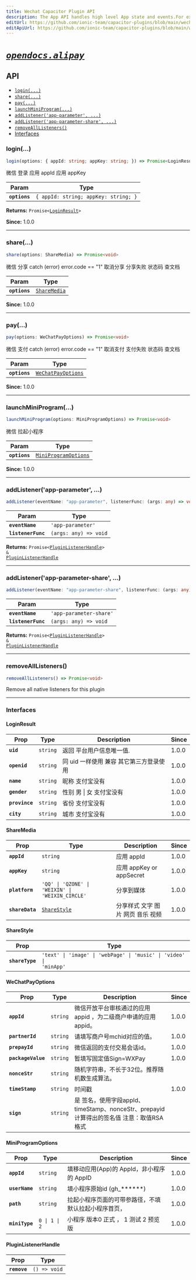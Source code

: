 ```yaml
---
title: Wechat Capacitor Plugin API
description: The App API handles high level App state and events.For example, this API emits events when the app enters and leaves the foreground, handles deeplinks, opens other apps, and manages persisted plugin state.
editUrl: https://github.com/ionic-team/capacitor-plugins/blob/main/wechat/README.md
editApiUrl: https://github.com/ionic-team/capacitor-plugins/blob/main/wechat/src/definitions.ts
---
```



# [*`opendocs.alipay`*](https://opendocs.alipay.com/open/54/104509)

## API

<docgen-index>

* [`login(...)`](#login)
* [`share(...)`](#share)
* [`pay(...)`](#pay)
* [`launchMiniProgram(...)`](#launchminiprogram)
* [`addListener('app-parameter', ...)`](#addlistenerapp-parameter-)
* [`addListener('app-parameter-share', ...)`](#addlistenerapp-parameter-share-)
* [`removeAllListeners()`](#removealllisteners)
* [Interfaces](#interfaces)

</docgen-index>

<docgen-api>
<!--Update the source file JSDoc comments and rerun docgen to update the docs below-->

### login(...)

```typescript
login(options: { appId: string; appKey: string; }) => Promise<LoginResult>
```

微信 登录 应用 appId 应用 appKey

| Param         | Type                                            |
| ------------- | ----------------------------------------------- |
| **`options`** | <code>{ appId: string; appKey: string; }</code> |

**Returns:** <code>Promise&lt;<a href="#loginresult">LoginResult</a>&gt;</code>

**Since:** 1.0.0

--------------------


### share(...)

```typescript
share(options: ShareMedia) => Promise<void>
```

微信 分享 catch (error) error.code == "1" 取消分享
分享失败 状态码 查文档

| Param         | Type                                              |
| ------------- | ------------------------------------------------- |
| **`options`** | <code><a href="#sharemedia">ShareMedia</a></code> |

**Since:** 1.0.0

--------------------


### pay(...)

```typescript
pay(options: WeChatPayOptions) => Promise<void>
```

微信 支付 catch (error) error.code == "1" 取消支付
支付失败 状态码 查文档

| Param         | Type                                                          |
| ------------- | ------------------------------------------------------------- |
| **`options`** | <code><a href="#wechatpayoptions">WeChatPayOptions</a></code> |

**Since:** 1.0.0

--------------------


### launchMiniProgram(...)

```typescript
launchMiniProgram(options: MiniProgramOptions) => Promise<void>
```

微信 拉起小程序

| Param         | Type                                                              |
| ------------- | ----------------------------------------------------------------- |
| **`options`** | <code><a href="#miniprogramoptions">MiniProgramOptions</a></code> |

**Since:** 1.0.0

--------------------


### addListener('app-parameter', ...)

```typescript
addListener(eventName: "app-parameter", listenerFunc: (args: any) => void) => Promise<PluginListenerHandle> & PluginListenerHandle
```

| Param              | Type                                |
| ------------------ | ----------------------------------- |
| **`eventName`**    | <code>'app-parameter'</code>        |
| **`listenerFunc`** | <code>(args: any) =&gt; void</code> |

**Returns:** <code>Promise&lt;<a href="#pluginlistenerhandle">PluginListenerHandle</a>&gt; & <a href="#pluginlistenerhandle">PluginListenerHandle</a></code>

--------------------


### addListener('app-parameter-share', ...)

```typescript
addListener(eventName: "app-parameter-share", listenerFunc: (args: any) => void) => Promise<PluginListenerHandle> & PluginListenerHandle
```

| Param              | Type                                |
| ------------------ | ----------------------------------- |
| **`eventName`**    | <code>'app-parameter-share'</code>  |
| **`listenerFunc`** | <code>(args: any) =&gt; void</code> |

**Returns:** <code>Promise&lt;<a href="#pluginlistenerhandle">PluginListenerHandle</a>&gt; & <a href="#pluginlistenerhandle">PluginListenerHandle</a></code>

--------------------


### removeAllListeners()

```typescript
removeAllListeners() => Promise<void>
```

Remove all native listeners for this plugin

--------------------


### Interfaces


#### LoginResult

| Prop           | Type                | Description             | Since |
| -------------- | ------------------- | ----------------------- | ----- |
| **`uid`**      | <code>string</code> | 返回 平台用户信息唯一值.           | 1.0.0 |
| **`openid`**   | <code>string</code> | 同 uid 一样使用 兼容 其它第三方登录使用 | 1.0.0 |
| **`name`**     | <code>string</code> | 昵称 支付宝没有                | 1.0.0 |
| **`gender`**   | <code>string</code> | 性别 男 \| 女 支付宝没有         | 1.0.0 |
| **`province`** | <code>string</code> | 省份 支付宝没有                | 1.0.0 |
| **`city`**     | <code>string</code> | 城市 支付宝没有                | 1.0.0 |


#### ShareMedia

| Prop            | Type                                                        | Description            | Since |
| --------------- | ----------------------------------------------------------- | ---------------------- | ----- |
| **`appId`**     | <code>string</code>                                         | 应用 appId               | 1.0.0 |
| **`appKey`**    | <code>string</code>                                         | 应用 appKey or appSecret | 1.0.0 |
| **`platform`**  | <code>'QQ' \| 'QZONE' \| 'WEIXIN' \| 'WEIXIN_CIRCLE'</code> | 分享到媒体                  | 1.0.0 |
| **`shareData`** | <code><a href="#sharestyle">ShareStyle</a></code>           | 分享样式 文字 图片 网页 音乐 视频    | 1.0.0 |


#### ShareStyle

| Prop            | Type                                                                          |
| --------------- | ----------------------------------------------------------------------------- |
| **`shareType`** | <code>'text' \| 'image' \| 'webPage' \| 'music' \| 'video' \| 'minApp'</code> |


#### WeChatPayOptions

| Prop               | Type                | Description                                                   | Since |
| ------------------ | ------------------- | ------------------------------------------------------------- | ----- |
| **`appId`**        | <code>string</code> | 微信开放平台审核通过的应用appid ，为二级商户申请的应用appid。                          | 1.0.0 |
| **`partnerId`**    | <code>string</code> | 请填写商户号mchid对应的值。                                              | 1.0.0 |
| **`prepayId`**     | <code>string</code> | 微信返回的支付交易会话id。                                                | 1.0.0 |
| **`packageValue`** | <code>string</code> | 暂填写固定值Sign=WXPay                                              | 1.0.0 |
| **`nonceStr`**     | <code>string</code> | 随机字符串，不长于32位。推荐随机数生成算法。                                       |       |
| **`timeStamp`**    | <code>string</code> | 时间戳                                                           | 1.0.0 |
| **`sign`**         | <code>string</code> | 是	签名，使用字段appId、timeStamp、nonceStr、prepayid计算得出的签名值 注意：取值RSA格式 |       |


#### MiniProgramOptions

| Prop           | Type                     | Description                   | Since |
| -------------- | ------------------------ | ----------------------------- | ----- |
| **`appId`**    | <code>string</code>      | 填移动应用(App)的 AppId，非小程序的 AppID | 1.0.0 |
| **`userName`** | <code>string</code>      | 填小程序原始id (gh_******)          | 1.0.0 |
| **`path`**     | <code>string</code>      | 拉起小程序页面的可带参路径，不填默认拉起小程序首页，    | 1.0.0 |
| **`miniType`** | <code>0 \| 1 \| 2</code> | 小程序 版本0 正式 ， 1 测试 2 预览版       | 1.0.0 |


#### PluginListenerHandle

| Prop         | Type                       |
| ------------ | -------------------------- |
| **`remove`** | <code>() =&gt; void</code> |

</docgen-api>